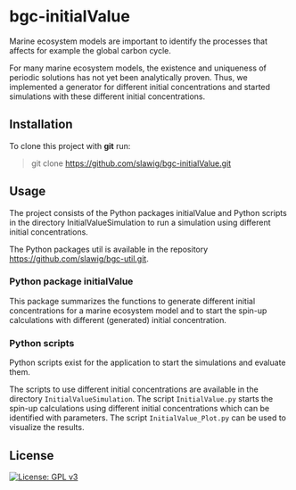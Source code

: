 # bgc-initialValue

Marine ecosystem models are important to identify the processes that affects for example the global carbon cycle.

For many marine ecosystem models, the existence and uniqueness of periodic solutions has not yet been analytically proven. Thus, we implemented a generator for different initial concentrations and started simulations with these different initial concentrations.



## Installation

To clone this project with **git** run:
>git clone https://github.com/slawig/bgc-initialValue.git



## Usage

The project consists of the Python packages initialValue and Python scripts in the directory InitialValueSimulation to run a simulation using different initial concentrations.


The Python packages util is available in the repository https://github.com/slawig/bgc-util.git.



### Python package initialValue

This package summarizes the functions to generate different initial concentrations for a marine ecosystem model and to start the spin-up calculations with different (generated) initial concentration.



### Python scripts

Python scripts exist for the application to start the simulations and evaluate them.

The scripts to use different initial concentrations are available in the directory `InitialValueSimulation`. The script `InitialValue.py` starts the spin-up calculations using different initial concentrations which can be identified with parameters. The script `InitialValue_Plot.py` can be used to visualize the results.



## License

[![License: GPL v3](https://img.shields.io/badge/License-GPLv3-blue.svg)](https://www.gnu.org/licenses/gpl-3.0)
